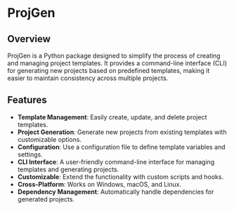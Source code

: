 # ProjGen

## Overview
ProjGen is a Python package designed to simplify the process of creating and managing project templates. It provides a command-line interface (CLI) for generating new projects based on predefined templates, making it easier to maintain consistency across multiple projects.

## Features
- **Template Management**: Easily create, update, and delete project templates.
- **Project Generation**: Generate new projects from existing templates with customizable options.
- **Configuration**: Use a configuration file to define template variables and settings.
- **CLI Interface**: A user-friendly command-line interface for managing templates and generating projects.
- **Customizable**: Extend the functionality with custom scripts and hooks.
- **Cross-Platform**: Works on Windows, macOS, and Linux.
- **Dependency Management**: Automatically handle dependencies for generated projects.


